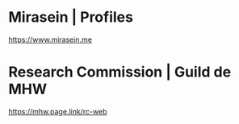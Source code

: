 # Mirasein | Profiles

https://www.mirasein.me


# Research Commission | Guild de MHW

https://mhw.page.link/rc-web
